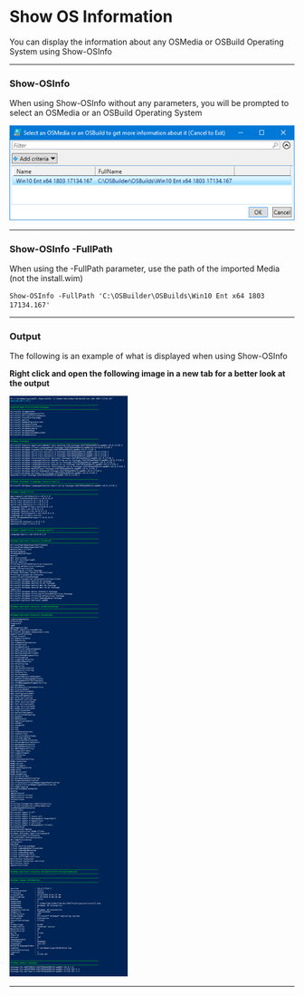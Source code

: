 # Show OS Information

You can display the information about any OSMedia or OSBuild Operating System using Show-OSInfo

---

### Show-OSInfo

When using Show-OSInfo without any parameters, you will be prompted to select an OSMedia or an OSBuild Operating System

![](/assets/2018-07-24_8-36-30.png)

---

### Show-OSInfo -FullPath

When using the -FullPath parameter, use the path of the imported Media \(not the install.wim\)

```
Show-OSInfo -FullPath 'C:\OSBuilder\OSBuilds\Win10 Ent x64 1803 17134.167'
```

---

### Output

The following is an example of what is displayed when using Show-OSInfo

**Right click and open the following image in a new tab for a better look at the output**

![](/assets/2018-07-24_9-36-04.png)

---



